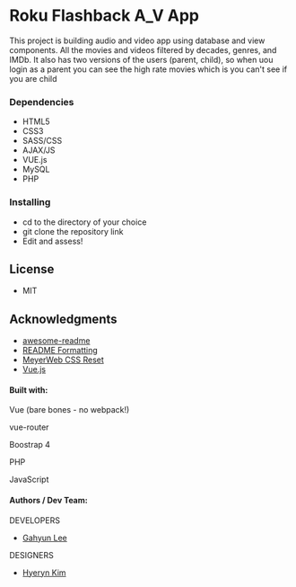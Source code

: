 # Roku Flashback A_V App

This project is building audio and video app using database and view components. All the movies and videos filtered by decades, genres, and IMDb. It also has two versions of the users (parent, child), so when uou login as a parent you can see the high rate movies which is you can't see if you are child

### Dependencies

* HTML5
* CSS3
* SASS/CSS
* AJAX/JS
* VUE.js
* MySQL
* PHP

### Installing

* cd to the directory of your choice
* git clone the repository link
* Edit and assess!


## License
* MIT

## Acknowledgments

* [awesome-readme](https://github.com/matiassingers/awesome-readme)
* [README Formatting](https://guides.github.com/features/mastering-markdown/)
* [MeyerWeb CSS Reset](https://meyerweb.com/eric/tools/css/reset/)
* [Vue.js](https://vuejs.org/)

#### Built with:
Vue (bare bones - no webpack!)

vue-router

Boostrap 4

PHP

JavaScript

#### Authors / Dev Team:

DEVELOPERS
* [Gahyun Lee](https://github.com/Gahyunlee23)

DESIGNERS
* [Hyeryn Kim](https://github.com/hrk9501)